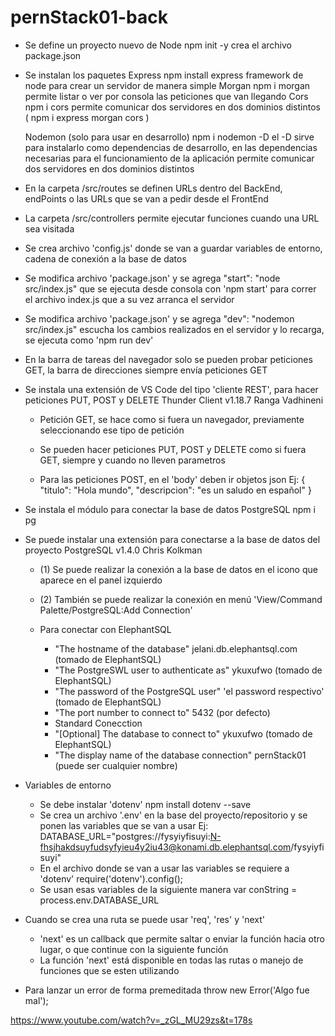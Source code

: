 # pernStack01-back

- Se define un proyecto nuevo de Node
    npm init -y
        crea el archivo package.json

- Se instalan los paquetes
    Express
        npm install express
            framework de node para crear un servidor de manera simple
    Morgan
        npm i morgan
            permite listar o ver por consola las peticiones que van llegando
    Cors
        npm i cors
            permite comunicar dos servidores en dos dominios distintos
    ( npm i express morgan cors )

    Nodemon (solo para usar en desarrollo)
        npm i nodemon -D
            el -D sirve para instalarlo como dependencias de desarrollo, en las dependencias necesarias para el funcionamiento de la aplicación
            permite comunicar dos servidores en dos dominios distintos

- En la carpeta /src/routes se definen URLs dentro del BackEnd, endPoints o las URLs que se van a pedir desde el FrontEnd

- La carpeta /src/controllers permite ejecutar funciones cuando una URL sea visitada

- Se crea archivo 'config.js' donde se van a guardar variables de entorno, cadena de conexión a la base de datos

- Se modifica archivo 'package.json' y se agrega
    "start": "node src/index.js"
        que se ejecuta desde consola con 'npm start' para correr el archivo index.js que a su vez arranca el servidor

- Se modifica archivo 'package.json' y se agrega
    "dev": "nodemon src/index.js"
        escucha los cambios realizados en el servidor y lo recarga, se ejecuta como 'npm run dev'

- En la barra de tareas del navegador solo se pueden probar peticiones GET, la barra de direcciones siempre envía peticiones GET

- Se instala una extensión de VS Code del tipo 'cliente REST', para hacer peticiones PUT, POST y DELETE
    Thunder Client
    v1.18.7
    Ranga Vadhineni

    - Petición GET, se hace como si fuera un navegador, previamente seleccionando ese tipo de petición
    - Se pueden hacer peticiones PUT, POST y DELETE como si fuera GET, siempre y cuando no lleven parametros

    - Para las peticiones POST, en el 'body' deben ir objetos json
        Ej:
            {
                "titulo": "Hola mundo",
                "descripcion": "es un saludo en español"
            }

- Se instala el módulo para conectar la base de datos PostgreSQL
    npm i pg

- Se puede instalar una extensión para conectarse a la base de datos del proyecto
    PostgreSQL
    v1.4.0
    Chris Kolkman

    - (1) Se puede realizar la conexión a la base de datos en el icono que aparece en el panel izquierdo
    - (2) También se puede realizar la conexión en menú 'View/Command Palette/PostgreSQL:Add Connection'

    - Para conectar con ElephantSQL
        - "The hostname of the database"
            jelani.db.elephantsql.com   (tomado de ElephantSQL)
        - "The PostgreSWL user to authenticate as"
            ykuxufwo        (tomado de ElephantSQL)
        - "The password of the PostgreSQL user"
            'el password respectivo'    (tomado de ElephantSQL)
        - "The port number to connect to"
            5432 (por defecto)
        - Standard Conecction
        - "[Optional] The database to connect to"
            ykuxufwo        (tomado de ElephantSQL)
        - "The display name of the database connection"
            pernStack01     (puede ser cualquier nombre)

- Variables de entorno
    - Se debe instalar 'dotenv'
        npm install dotenv --save
    - Se crea un archivo '.env' en la base del proyecto/repositorio y se ponen las variables que se van a usar
        Ej:
            DATABASE_URL="postgres://fysyiyfisuyi:N-fhsjhakdsuyfudsyfyieu4y2iu43@konami.db.elephantsql.com/fysyiyfisuyi"
    - En el archivo donde se van a usar las variables se requiere a 'dotenv'
        require('dotenv').config();
    - Se usan esas variables de la siguiente manera
        var conString = process.env.DATABASE_URL

- Cuando se crea una ruta se puede usar 'req', 'res' y 'next'
    - 'next' es un callback que permite saltar o enviar la función hacia otro lugar, o que continue con la siguiente función
    - La función 'next' está disponible en todas las rutas o manejo de funciones que se esten utilizando

- Para lanzar un error de forma premeditada
    throw new Error('Algo fue mal');

https://www.youtube.com/watch?v=_zGL_MU29zs&t=178s